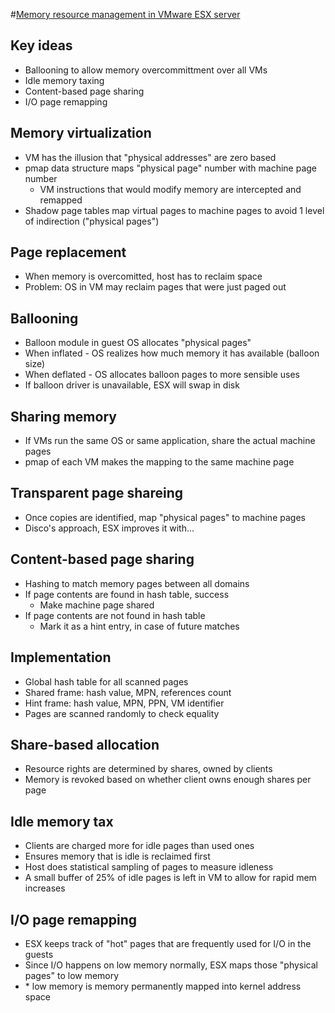 #[Memory resource management in VMware ESX server](http://www.waldspurger.org/carl/papers/esx-mem-osdi02.pdf)

## Key ideas
* Ballooning to allow memory overcommittment over all VMs
* Idle memory taxing
* Content-based page sharing
* I/O page remapping

## Memory virtualization
* VM has the illusion that "physical addresses" are zero based
* pmap data structure maps "physical page" number with machine page number
  * VM instructions that would modify memory are intercepted and remapped
* Shadow page tables map virtual pages to machine pages to avoid 1 level of indirection ("physical pages")

## Page replacement
* When memory is overcomitted, host has to reclaim space
* Problem: OS in VM may reclaim pages that were just paged out

## Ballooning
* Balloon module in guest OS allocates "physical pages"
* When inflated - OS realizes how much memory it has available (balloon size)
* When deflated - OS allocates balloon pages to more sensible uses
* If balloon driver is unavailable, ESX will swap in disk

## Sharing memory
* If VMs run the same OS or same application, share the actual machine pages
* pmap of each VM makes the mapping to the same machine page

## Transparent page shareing
* Once copies are identified, map "physical pages" to machine pages
* Disco's approach, ESX improves it with...

## Content-based page sharing
* Hashing to match memory pages between all domains
* If page contents are found in hash table, success
  * Make machine page shared
* If page contents are not found in hash table
  * Mark it as a hint entry, in case of future matches

## Implementation
* Global hash table for all scanned pages
* Shared frame: hash value, MPN, references count
* Hint frame: hash value, MPN, PPN, VM identifier
* Pages are scanned randomly to check equality

## Share-based allocation
* Resource rights are determined by shares, owned by clients
* Memory is revoked based on whether client owns enough shares per page

## Idle memory tax
* Clients are charged more for idle pages than used ones
* Ensures memory that is idle is reclaimed first
* Host does statistical sampling of pages to measure idleness
* A small buffer of 25% of idle pages is left in VM to allow for rapid mem increases

## I/O page remapping
* ESX keeps track of "hot" pages that are frequently used for I/O in the guests
* Since I/O happens on low memory normally, ESX maps those "physical pages" to low memory
* \* low memory is memory permanently mapped into kernel address space
